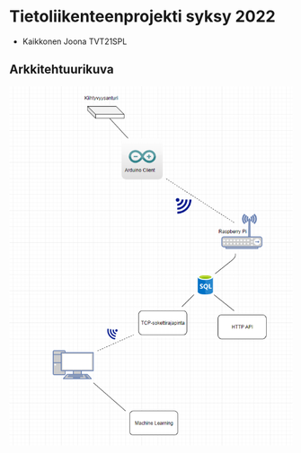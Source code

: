 # Tietoliikenteenprojekti syksy 2022
- Kaikkonen Joona TVT21SPL


## Arkkitehtuurikuva
<picture>
  <img alt="Shows an picture of arkkitehtuuri." src="https://github.com/jooseppi01/tietoliikenteenprojekti/blob/main/arkkitehtuuri.png">
</picture>
